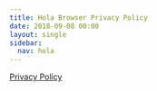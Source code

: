 ```yaml
---
title: Hola Browser Privacy Policy
date: 2018-09-08 00:00
layout: single
sidebar:
  nav: hola
---
```

<a href="https://www.iubenda.com/privacy-policy/77724957" class="iubenda-white no-brand iub-body-embed iubenda-embed" title="Privacy Policy">Privacy Policy</a>
